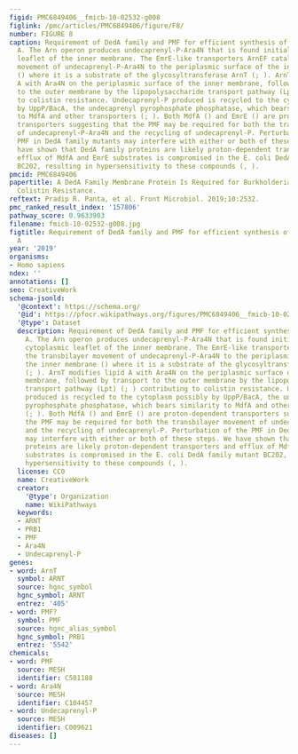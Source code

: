 ```yaml
---
figid: PMC6849406__fmicb-10-02532-g008
figlink: /pmc/articles/PMC6849406/figure/F8/
number: FIGURE 8
caption: Requirement of DedA family and PMF for efficient synthesis of Ara4N-lipid
  A. The Arn operon produces undecaprenyl-P-Ara4N that is found initially in the cytoplasmic
  leaflet of the inner membrane. The EmrE-like transporters ArnEF catalyze the transbilayer
  movement of undecaprenyl-P-Ara4N to the periplasmic surface of the inner membrane
  () where it is a substrate of the glycosyltransferase ArnT (; ). ArnT modifies lipid
  A with Ara4N on the periplasmic surface of the inner membrane, followed by transport
  to the outer membrane by the lipopolysaccharide transport pathway (Lpt) (; ) contributing
  to colistin resistance. Undecaprenyl-P produced is recycled to the cytoplasm possibly
  by UppP/BacA, the undecaprenyl pyrophosphate phosphatase, which bears similarity
  to MdfA and other transporters (; ). Both MdfA () and EmrE () are proton-dependent
  transporters suggesting that the PMF may be required for both the transbilayer movement
  of undecaprenyl-P-Ara4N and the recycling of undecaprenyl-P. Perturbation of the
  PMF in DedA family mutants may interfere with either or both of these steps. We
  have shown that DedA family proteins are likely proton-dependent transporters and
  efflux of MdfA and EmrE substrates is compromised in the E. coli DedA family mutant
  BC202, resulting in hypersensitivity to these compounds (, ).
pmcid: PMC6849406
papertitle: A DedA Family Membrane Protein Is Required for Burkholderia thailandensis
  Colistin Resistance.
reftext: Pradip R. Panta, et al. Front Microbiol. 2019;10:2532.
pmc_ranked_result_index: '157806'
pathway_score: 0.9633903
filename: fmicb-10-02532-g008.jpg
figtitle: Requirement of DedA family and PMF for efficient synthesis of Ara4N-lipid
  A
year: '2019'
organisms:
- Homo sapiens
ndex: ''
annotations: []
seo: CreativeWork
schema-jsonld:
  '@context': https://schema.org/
  '@id': https://pfocr.wikipathways.org/figures/PMC6849406__fmicb-10-02532-g008.html
  '@type': Dataset
  description: Requirement of DedA family and PMF for efficient synthesis of Ara4N-lipid
    A. The Arn operon produces undecaprenyl-P-Ara4N that is found initially in the
    cytoplasmic leaflet of the inner membrane. The EmrE-like transporters ArnEF catalyze
    the transbilayer movement of undecaprenyl-P-Ara4N to the periplasmic surface of
    the inner membrane () where it is a substrate of the glycosyltransferase ArnT
    (; ). ArnT modifies lipid A with Ara4N on the periplasmic surface of the inner
    membrane, followed by transport to the outer membrane by the lipopolysaccharide
    transport pathway (Lpt) (; ) contributing to colistin resistance. Undecaprenyl-P
    produced is recycled to the cytoplasm possibly by UppP/BacA, the undecaprenyl
    pyrophosphate phosphatase, which bears similarity to MdfA and other transporters
    (; ). Both MdfA () and EmrE () are proton-dependent transporters suggesting that
    the PMF may be required for both the transbilayer movement of undecaprenyl-P-Ara4N
    and the recycling of undecaprenyl-P. Perturbation of the PMF in DedA family mutants
    may interfere with either or both of these steps. We have shown that DedA family
    proteins are likely proton-dependent transporters and efflux of MdfA and EmrE
    substrates is compromised in the E. coli DedA family mutant BC202, resulting in
    hypersensitivity to these compounds (, ).
  license: CC0
  name: CreativeWork
  creator:
    '@type': Organization
    name: WikiPathways
  keywords:
  - ARNT
  - PRB1
  - PMF
  - Ara4N
  - Undecaprenyl-P
genes:
- word: ArnT
  symbol: ARNT
  source: hgnc_symbol
  hgnc_symbol: ARNT
  entrez: '405'
- word: PMF?
  symbol: PMF
  source: hgnc_alias_symbol
  hgnc_symbol: PRB1
  entrez: '5542'
chemicals:
- word: PMF
  source: MESH
  identifier: C501188
- word: Ara4N
  source: MESH
  identifier: C104457
- word: Undecaprenyl-P
  source: MESH
  identifier: C009621
diseases: []
---
```

